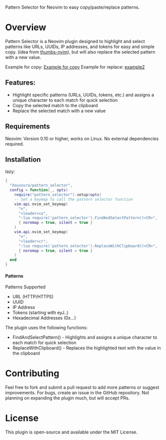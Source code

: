 Pattern Selector for Neovim to easy copy/paste/replace patterns.
<h1>Overview</h1>

Pattern Selector is a Neovim plugin designed to highlight and select patterns like URLs, UUIDs, IP addresses, and tokens for easy and simple copy. (idea from [thumbs-nvim](https://github.com/fcsonline/tmux-thumbs)), but will also replace the selected pattern with a new value. 

Example for copy:
[Example for copy](https://giphy.com/gifs/BmwxVjTUqTfu9dZgJA)
Example for replace:
[example2](https://giphy.com/gifs/Mfen6kZ4NXtIKks28Z)

<h2>Features:</h2>

- Highlight specific patterns (URLs, UUIDs, tokens, etc.) and assigns a unique character to each match for quick selection
- Copy the selected match to the clipboard
- Replace the selected match with a new value

<h2>Requirements</h2>

Neovim: Version 0.10 or higher, works on Linux. No external dependencies required.

<h2>Installation</h2>

lazy:
```lua
{
  "Xouzoura/pattern_selector",
  config = function(_, opts)
    require("pattern_selector").setup(opts)
    -- Set a keymap to call the pattern selector function
    vim.api.nvim_set_keymap(
      "n",
      "<leader>co",
      ":lua require('pattern_selector').FindAndSelectPattern()<CR>",
      { noremap = true, silent = true }
    )
    vim.api.nvim_set_keymap(
      "n",
      "<leader>cr",
      ":lua require('pattern_selector').ReplaceWithClipboard()<CR>",
      { noremap = true, silent = true }
    )
  end
}
```

<h4>Patterns</h4>
Patterns Supported

- URL (HTTP/HTTPS)
- UUID
- IP Address
- Tokens (starting with eyJ..)
- Hexadecimal Addresses (0x...)

The plugin uses the following functions:

- FindAndSelectPattern() - Highlights and assigns a unique character to each match for quick selection
- ReplaceWithClipboard() - Replaces the highlighted text with the value in the clipboard

<h1>Contributing</h1>

Feel free to fork and submit a pull request to add more patterns or suggest improvements. For bugs, create an issue in the GitHub repository. Not planning on expanding the plugin much, but will accept PRs.

<h1>License</h1>

This plugin is open-source and available under the MIT License.
